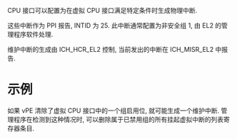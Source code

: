 
CPU 接口可以配置为在虚拟 CPU 接口满足特定条件时生成物理中断.

这些中断作为 PPI 报告, INTID 为 25. 此中断通常配置为非安全组 1, 由 EL2 的管理程序软件处理.

维护中断的生成由 ICH_HCR_EL2 控制, 当前发出的中断在 ICH_MISR_EL2 中报告.

# 示例

如果 vPE 清除了虚拟 CPU 接口中的一个组启用位, 就可能生成一个维护中断. 管理程序在检测到这种情况时, 可以删除属于已禁用组的所有挂起虚拟中断的列表寄存器条目.

